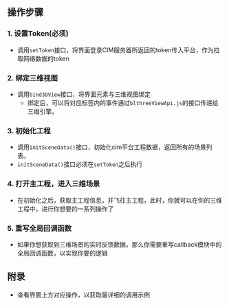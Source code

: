 ## 操作步骤

### 1. 设置Token(必须)
- 调用```setToken```接口，将界面登录CIM服务器所返回的token传入平台，作为拉取网络数据的token

### 2. 绑定三维视图
- 调用```bind3DView```接口，将界面元素与三维视图绑定
    - 绑定后，可以将对应标签内的事件通过```blthreeViewApi.js```的接口传递给三维引擎。

### 3. 初始化工程
- 调用```initSceneData()```接口，初始化cim平台工程数据，返回所有的场景列表。
- ```initSceneData()```接口必须在```setToken```之后执行

### 4. 打开主工程，进入三维场景
- 在初始化之后，获取主工程信息，并飞往主工程，此时，你就可以在你的三维工程中，进行你想要的一系列操作了

### 5. 重写全局回调函数
- 如果你想获取到三维场景的实时反馈数据，那么你需要重写callback模块中的全局回调函数，以实现你要的逻辑

## 附录
- 查看界面上方对应操作，以获取最详细的调用示例